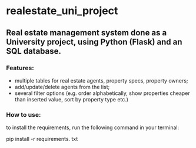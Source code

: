 # realestate_uni_project
## Real estate management system done as a University project, using Python (Flask) and an SQL database.   

### Features:
- multiple tables for real estate agents, property specs, property owners;
- add/update/delete agents from the list;
- several filter options (e.g. order alphabetically, show properties cheaper than inserted value, sort by property type etc.)

### How to use:
to install the requirements, run the following command in your terminal:

pip install -r requirements. txt
